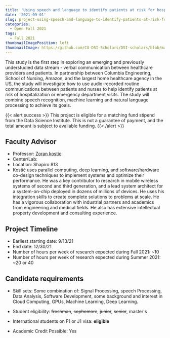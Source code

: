 ```yaml
---
title: 'Using speech and language to identify patients at risk for hospitalizations and emergency department visits in homecare'
date: '2021-09-01'
slug: project-using-speech-and-language-to-identify-patients-at-risk-for-hospitalizations-and-emergency-department-visits-in-homecare
categories:
  - Open Fall 2021
tags:
  - Fall 2021
thumbnailImagePosition: left
thumbnailImage: https://github.com/CU-DSI-Scholars/DSI-scholars/blob/main/img/hospital_bed.png
---
```

This study is the first step in exploring an emerging and previously understudied data stream - verbal communication between healthcare providers and patients. In partnership between Columbia Engineering, School of Nursing, Amazon, and the largest home healthcare agency in the US, the study will investigate how to use audio-recorded routine communications between patients and nurses to help identify patients at risk of hospitalization or emergency department visits. The study will combine speech recognition, machine learning and natural language processing to achieve its goals. 

<!--more-->



{{< alert success >}}
This project is eligible for a matching fund stipend from the Data Science Institute. This is not a guarantee of payment, and the total amount is subject to available funding.
{{< /alert >}}

## Faculty Advisor
+ Professor: [Zoran kostic](https://sites.google.com/site/mobiledcc/zk-my-page)
+ Center/Lab: 
+ Location: Shapiro 813
+ Kostić uses parallel computing, deep learning, and software/hardware co-design techniques to implement systems and optimize their performance. He was a key contributor to research in mobile wireless systems of second and third generation, and a lead system architect for a system-on-chip deployed in dozens of millions of devices. He uses his integration skills to create complete solutions to problems at scale. He has a vigorous collaboration with industrial partners and academics from engineering and medical fields. He also has extensive intellectual property development and consulting experience.

## Project Timeline
+ Earliest starting date: 9/13/21
+ End date: 12/30/21
+ Number of hours per week of research expected during Fall 2021: ~10
+ Number of hours per week of research expected during Summer 2021: ~20 or 40

## Candidate requirements
+ Skill sets: 
  Some combination of:  Signal Processing, speech Processing, Data Analysis, Software Development, some background and interest in Cloud Computing, GPUs, Machine Learning, Deep Learning.
  
+ Student eligibility: ~~freshman~~, ~~sophomore~~, ~~junior~~, ~~senior~~, master's
+ International students on F1 or J1 visa: **eligible**
+ Academic Credit Possible: Yes

